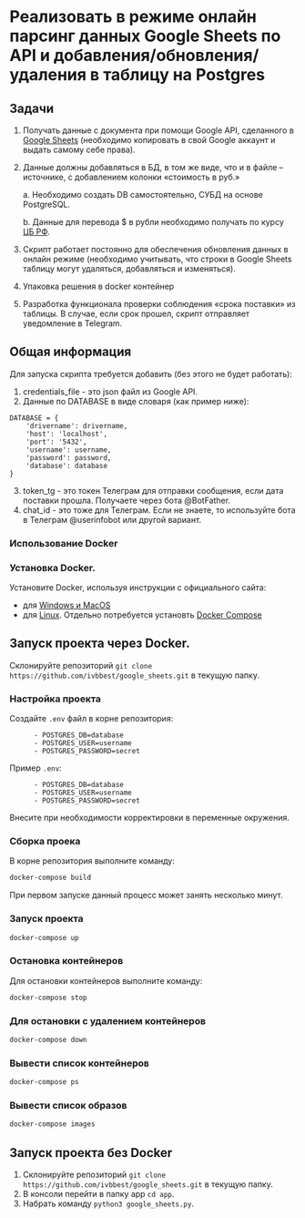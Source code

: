 # Реализовать в режиме онлайн парсинг данных Google Sheets по API и добавления/обновления/удаления в таблицу на Postgres

## Задачи

1. Получать данные с документа при помощи Google API, сделанного в [Google Sheets](https://docs.google.com/spreadsheets/d/1LTejK-Oo7L1bFreBIIcEZnF1W1RCC1s_jos3EuIP0jI/edit?usp=sharing) (необходимо копировать в свой Google аккаунт и выдать самому себе права).
2. Данные должны добавляться в БД, в том же виде, что и в файле –источнике, с добавлением колонки «стоимость в руб.»
    
    a. Необходимо создать DB самостоятельно, СУБД на основе PostgreSQL.
    
    b. Данные для перевода $ в рубли необходимо получать по курсу [ЦБ РФ](https://www.cbr.ru/development/SXML/).
    
3. Скрипт работает постоянно для обеспечения обновления данных в онлайн режиме (необходимо учитывать, что строки в Google Sheets таблицу могут удаляться, добавляться и изменяться).

4. Упаковка решения в docker контейнер
5. Разработка функционала проверки соблюдения «срока поставки» из таблицы. В случае, если срок прошел, скрипт отправляет уведомление в Telegram.

## Общая информация

Для запуска скрипта требуется добавить (без этого не будет работать):

1. credentials_file - это json файл из Google API.
2. Данные по DATABASE в виде словаря (как пример ниже):

```dict
DATABASE = {
    'drivername': drivername,
    'host': 'localhost',
    'port': '5432',
    'username': username,
    'password': password,
    'database': database
}
```

3. token_tg - это токен Телеграм для отправки сообщения, если дата поставки прошла. Получаете через бота @BotFather.
4. chat_id - это тоже для Телеграм. Если не знаете, то используйте бота в Телеграм @userinfobot или другой вариант.

### Использование Docker

### Установка Docker.
Установите Docker, используя инструкции с официального сайта:
- для [Windows и MacOS](https://www.docker.com/products/docker-desktop)
- для [Linux](https://docs.docker.com/engine/install/ubuntu/). Отдельно потребуется установть [Docker Compose](https://docs.docker.com/compose/install/)

## Запуск проекта через Docker.
Склонируйте репозиторий `git clone https://github.com/ivbbest/google_sheets.git` в текущую папку.

### Настройка проекта

Создайте `.env` файл в корне репозитория:

```
      - POSTGRES_DB=database
      - POSTGRES_USER=username
      - POSTGRES_PASSWORD=secret
```
Пример `.env`:

```
      - POSTGRES_DB=database
      - POSTGRES_USER=username
      - POSTGRES_PASSWORD=secret
```

Внесите при необходимости корректировки в переменные окружения.


### Сборка проека

В корне репозитория выполните команду:

```bash
docker-compose build
```

При первом запуске данный процесс может занять несколько минут.

### Запуск проекта

```bash
docker-compose up
```

### Остановка контейнеров

Для остановки контейнеров выполните команду:

```bash
docker-compose stop
```

### Для остановки с удалением контейнеров 

```bash
docker-compose down
```

### Вывести список контейнеров

```bash
docker-compose ps
```

### Вывести список образов

```bash
docker-compose images
```

## Запуск проекта без Docker
1. Склонируйте репозиторий `git clone https://github.com/ivbbest/google_sheets.git` в текущую папку.
2. В консоли перейти в папку app `cd app`.
3. Набрать команду `python3 google_sheets.py`.

